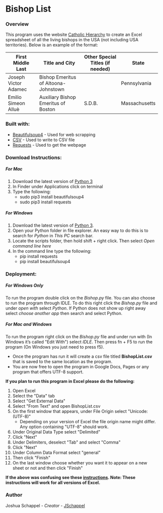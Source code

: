# Bishop List
### Overview

This program uses the website [Catholic Hierarchy](http://www.catholic-hierarchy.org/) to create an Excel spreadsheet of all the living bishops in the USA (not including USA territories). Below is an example of the format:

First Middle Last | Title and City | Other Special Titles (if needed) | State |
------------ | ------------- | -------------| -------------
Joseph Victor Adamec |  Bishop Emeritus of Altoona-Johnstown | |  Pennsylvania
Emilio Simeon Alluè |  Auxiliary Bishop Emeritus of Boston | S.D.B. |  Massachusetts


### Built with:
* [Beautifulsoup4](https://www.crummy.com/software/BeautifulSoup/) - Used for web scrapping
* [CSV](https://docs.python.org/3/library/csv.html) - Used to write to CSV file
* [Requests](https://pypi.python.org/pypi/requests/2.12.1) - Used to get the webpage


### Download Instructions:
##### For Mac
1. Download the latest version of [Python 3](https://www.python.org/downloads/)
2. In Finder under Applications click on terminal
3. Type the following:
   * sudo pip3 install beautifulsoup4
   * sudo pip3 install requests
  
##### For Windows
1. Download the latest version of [Python 3](https://www.python.org/downloads/).
2. Open your Python folder in file explorer. An easy way to do this is to search for *Python* in *This PC* search bar.
3. Locate the scripts folder, then hold shift + right click. Then select *Open command line here*
4. In the command line type the following:
   - pip install requests
   - pip install beautifulsoup4

### Deployment:
##### For Windows Only
To run the program double click on the *Bishop.py* file. You can also choose to run the program through IDLE. To do this right click the *Bishop.py* file and under *open with* select *Python*. If Python does not show up right away select *choose another app* then search and select Python.
##### For Mac and Windows
To run the program right click on the *Bishop.py* file and under run with (In Windows it’s called "Edit With") select *IDLE*. Then press fn + F5 to run the program (On Windows you just need to press f5).


* Once the program has run it will create a csv file titled **BishopList.csv** that is saved to the same location as the program.
* You are now free to open the program in Google Docs, Pages or any program that offers UTF-8 support.

**If you plan to run this program in Excel please do the following:**
1. Open Excel
2. Select the "Data" tab
3. Select "Get External Data"
4. Select "From Text" and open BishopList.csv
5. On the first window that appears, under File Origin select "Unicode: (UTF-8)"
   - Depending on your version of Excel the file origin name might differ. Any option containing "UTF-8" should work.
7. Under Original Data Type select "Delimited"
8. Click "Next"
9. Under Delimiters, deselect "Tab" and select "Comma"
10. Click "Next"
11. Under Column Data Format select "general"
12. Then click "Finish"
13. On the last window choose whether you want it to appear on a new sheet or not and then click "Finish"
    
 **If the above was confusing see these [instructions](https://www.itg.ias.edu/content/how-import-csv-file-uses-utf-8-character-encoding-0). Note: These instructions will work for all versions of Excel.**

### Author
Joshua Schappel - *Creator* - [JSchappel](https://github.com/jschappel)
